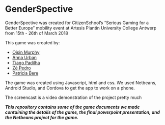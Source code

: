 ﻿# GenderSpective
GenderSpective was created for CitizenSchool’s “Serious Gaming for a Better Europe” mobility event at Artesis Plantin University College Antwerp from 15th - 26th of March 2018

This game was created by:
- [Oisin Murphy](https://github.com/Slamacy)
- [Anna Urban](https://github.com/Anna-Urban)
- [Tiago Padilha](https://www.facebook.com/tiago.padilha.50)
- [Zé Pedro](https://www.facebook.com/profile.php?id=1347354311)
- [Patricia Bere](https://www.facebook.com/MidgetAssassin)

The game was created using Javascript, html and css.
We used Netbeans, Android Studio, and Cordova to get the app to work on a phone.  

The screencast is a video demonstration of the project pretty much

***This repository contains some of the game documents we made containing the details of the game, the final powerpoint presentation, and the Netbeans project for the game.***